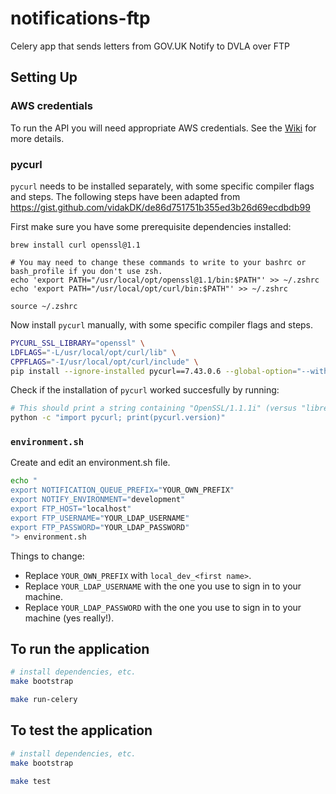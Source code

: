 # notifications-ftp

Celery app that sends letters from GOV.UK Notify to DVLA over FTP

## Setting Up

### AWS credentials

To run the API you will need appropriate AWS credentials. See the [Wiki](https://github.com/alphagov/notifications-manuals/wiki/aws-accounts#how-to-set-up-local-development) for more details.

### pycurl

`pycurl` needs to be installed separately, with some specific compiler flags and steps. The following steps have been adapted from https://gist.github.com/vidakDK/de86d751751b355ed3b26d69ecdbdb99

First make sure you have some prerequisite dependencies installed:

```
brew install curl openssl@1.1

# You may need to change these commands to write to your bashrc or bash_profile if you don't use zsh.
echo 'export PATH="/usr/local/opt/openssl@1.1/bin:$PATH"' >> ~/.zshrc
echo 'export PATH="/usr/local/opt/curl/bin:$PATH"' >> ~/.zshrc

source ~/.zshrc
```

Now install `pycurl` manually, with some specific compiler flags and steps.

```sh
PYCURL_SSL_LIBRARY="openssl" \
LDFLAGS="-L/usr/local/opt/curl/lib" \
CPPFLAGS="-I/usr/local/opt/curl/include" \
pip install --ignore-installed pycurl==7.43.0.6 --global-option="--with-openssl" --global-option="--openssl-dir=/usr/local/opt/openssl@1.1"
```

Check if the installation of `pycurl` worked succesfully by running:

```sh
# This should print a string containing "OpenSSL/1.1.1i" (versus "libressl")
python -c "import pycurl; print(pycurl.version)"
```

### `environment.sh`

Create and edit an environment.sh file.

```sh
echo "
export NOTIFICATION_QUEUE_PREFIX="YOUR_OWN_PREFIX"
export NOTIFY_ENVIRONMENT="development"
export FTP_HOST="localhost"
export FTP_USERNAME="YOUR_LDAP_USERNAME"
export FTP_PASSWORD="YOUR_LDAP_PASSWORD"
"> environment.sh
```

Things to change:

- Replace `YOUR_OWN_PREFIX` with `local_dev_<first name>`.
- Replace `YOUR_LDAP_USERNAME` with the one you use to sign in to your machine.
- Replace `YOUR_LDAP_PASSWORD` with the one you use to sign in to your machine (yes really!).

##  To run the application

```sh
# install dependencies, etc.
make bootstrap

make run-celery
```

##  To test the application

```sh
# install dependencies, etc.
make bootstrap

make test
```
